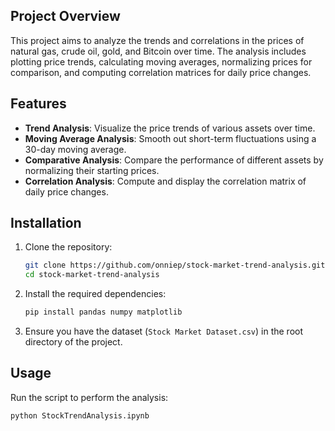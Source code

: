 ## Project Overview

This project aims to analyze the trends and correlations in the prices of natural gas, crude oil, gold, and Bitcoin over time. The analysis includes plotting price trends, calculating moving averages, normalizing prices for comparison, and computing correlation matrices for daily price changes.

## Features

- **Trend Analysis**: Visualize the price trends of various assets over time.
- **Moving Average Analysis**: Smooth out short-term fluctuations using a 30-day moving average.
- **Comparative Analysis**: Compare the performance of different assets by normalizing their starting prices.
- **Correlation Analysis**: Compute and display the correlation matrix of daily price changes.

## Installation

1. Clone the repository:
    ```bash
    git clone https://github.com/onniep/stock-market-trend-analysis.git
    cd stock-market-trend-analysis
    ```

2. Install the required dependencies:
    ```bash
    pip install pandas numpy matplotlib
    ```

3. Ensure you have the dataset (`Stock Market Dataset.csv`) in the root directory of the project.

## Usage

Run the script to perform the analysis:
```bash
python StockTrendAnalysis.ipynb